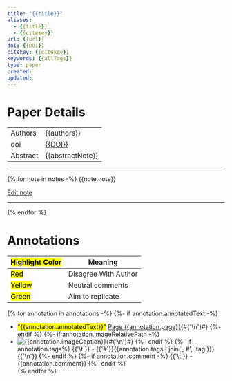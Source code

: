 ```yaml
---
title: "{{title}}"
aliases:
  - {{title}}
  - {{citekey}}
url: {{url}}
doi: {{DOI}}
citekey: {{citekey}}
keywords: {{allTags}}
type: paper
created:
updated:
---
```


# Paper Details
|          |                                    |
| -------- | ---------------------------------- |
| Authors  | {{authors}}                        |
| doi      | [{{DOI}}](https://doi.org/{{DOI}}) |
| Abstract | {{abstractNote}}                   |

---
{% for note in notes -%}
  {{note.note}}

[Edit note]({{note.desktopURI}})

---
{% endfor %}
# Annotations

| <mark class="hltr-grey"> Highlight Color</mark> | Meaning              |
| ----------------------------------------------- | -------------------- |
| <mark class="hltr-red">Red</mark>               | Disagree With Author |
| <mark class="hltr-yellow">Yellow</mark>         | Neutral comments     |
| <mark class="hltr-green">Green</mark>           | Aim to replicate     |

{% for annotation in annotations -%}
  {%- if annotation.annotatedText -%}
- <mark class="hltr-{{annotation.colorCategory | lower}}">"{{annotation.annotatedText}}"</mark> [Page {{annotation.page}}]({{annotation.desktopURI}}){#{'\n'}#}
  {%- endif %}
  {%- if annotation.imageRelativePath -%}
- ![{{annotation.imageCaption}}]({{annotation.imageRelativePath}}){#{'\n'}#}
  {%- endif %}
  {%- if annotation.tags%}
{{'\t'}} - {{'#'}}{{annotation.tags | join(', #', 'tag')}}{{'\n'}}
  {%- endif %}
  {%- if annotation.comment -%}
{{'\t'}} - {{annotation.comment}}
  {%- endif %}
  <br>
{% endfor %}

